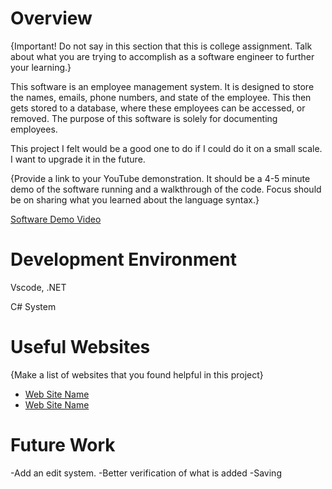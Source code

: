 # Overview

{Important! Do not say in this section that this is college assignment. Talk about what you are trying to accomplish as a software engineer to further your learning.}

This software is an employee management system. It is designed to store the names, emails, phone numbers, and state of the employee. This then gets stored to a database, where these employees can be accessed, or removed. The purpose of this software is solely for documenting employees.

This project I felt would be a good one to do if I could do it on a small scale. I want to upgrade it in the future.

{Provide a link to your YouTube demonstration. It should be a 4-5 minute demo of the software running and a walkthrough of the code. Focus should be on sharing what you learned about the language syntax.}

[Software Demo Video](http://youtube.link.goes.here)

# Development Environment

Vscode, .NET

C#
System

# Useful Websites

{Make a list of websites that you found helpful in this project}

- [Web Site Name](w3schools.com)
- [Web Site Name](https://learn.microsoft.com/en-us/shows/programming-in-c-jump-start/)

# Future Work

-Add an edit system.
-Better verification of what is added
-Saving